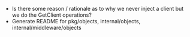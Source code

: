 - Is there some reason / rationale as to why we never inject a client but we do the GetClient operations?
- Generate README for pkg/objects, internal/objects, internal/middleware/objects
